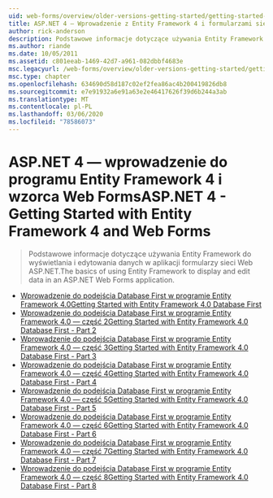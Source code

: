 ```yaml
---
uid: web-forms/overview/older-versions-getting-started/getting-started-with-ef/index
title: ASP.NET 4 — Wprowadzenie z Entity Framework 4 i formularzami sieci Web | Microsoft Docs
author: rick-anderson
description: Podstawowe informacje dotyczące używania Entity Framework do wyświetlania i edytowania danych w aplikacji formularzy sieci Web ASP.NET.
ms.author: riande
ms.date: 10/05/2011
ms.assetid: c801eeab-1469-42d7-a961-082dbbf4683e
msc.legacyurl: /web-forms/overview/older-versions-getting-started/getting-started-with-ef
msc.type: chapter
ms.openlocfilehash: 634690d58d187c02ef2fea86ac4b200419826db8
ms.sourcegitcommit: e7e91932a6e91a63e2e46417626f39d6b244a3ab
ms.translationtype: MT
ms.contentlocale: pl-PL
ms.lasthandoff: 03/06/2020
ms.locfileid: "78586073"
---
```

# <a name="aspnet-4---getting-started-with-entity-framework-4-and-web-forms"></a><span data-ttu-id="b0156-103">ASP.NET 4 — wprowadzenie do programu Entity Framework 4 i wzorca Web Forms</span><span class="sxs-lookup"><span data-stu-id="b0156-103">ASP.NET 4 - Getting Started with Entity Framework 4 and Web Forms</span></span>

> <span data-ttu-id="b0156-104">Podstawowe informacje dotyczące używania Entity Framework do wyświetlania i edytowania danych w aplikacji formularzy sieci Web ASP.NET.</span><span class="sxs-lookup"><span data-stu-id="b0156-104">The basics of using Entity Framework to display and edit data in an ASP.NET Web Forms application.</span></span>

- [<span data-ttu-id="b0156-105">Wprowadzenie do podejścia Database First w programie Entity Framework 4.0</span><span class="sxs-lookup"><span data-stu-id="b0156-105">Getting Started with Entity Framework 4.0 Database First</span></span>](the-entity-framework-and-aspnet-getting-started-part-1.md)
- [<span data-ttu-id="b0156-106">Wprowadzenie do podejścia Database First w programie Entity Framework 4.0 — część 2</span><span class="sxs-lookup"><span data-stu-id="b0156-106">Getting Started with Entity Framework 4.0 Database First - Part 2</span></span>](the-entity-framework-and-aspnet-getting-started-part-2.md)
- [<span data-ttu-id="b0156-107">Wprowadzenie do podejścia Database First w programie Entity Framework 4.0 — część 3</span><span class="sxs-lookup"><span data-stu-id="b0156-107">Getting Started with Entity Framework 4.0 Database First - Part 3</span></span>](the-entity-framework-and-aspnet-getting-started-part-3.md)
- [<span data-ttu-id="b0156-108">Wprowadzenie do podejścia Database First w programie Entity Framework 4.0 — część 4</span><span class="sxs-lookup"><span data-stu-id="b0156-108">Getting Started with Entity Framework 4.0 Database First - Part 4</span></span>](the-entity-framework-and-aspnet-getting-started-part-4.md)
- [<span data-ttu-id="b0156-109">Wprowadzenie do podejścia Database First w programie Entity Framework 4.0 — część 5</span><span class="sxs-lookup"><span data-stu-id="b0156-109">Getting Started with Entity Framework 4.0 Database First - Part 5</span></span>](the-entity-framework-and-aspnet-getting-started-part-5.md)
- [<span data-ttu-id="b0156-110">Wprowadzenie do podejścia Database First w programie Entity Framework 4.0 — część 6</span><span class="sxs-lookup"><span data-stu-id="b0156-110">Getting Started with Entity Framework 4.0 Database First - Part 6</span></span>](the-entity-framework-and-aspnet-getting-started-part-6.md)
- [<span data-ttu-id="b0156-111">Wprowadzenie do podejścia Database First w programie Entity Framework 4.0 — część 7</span><span class="sxs-lookup"><span data-stu-id="b0156-111">Getting Started with Entity Framework 4.0 Database First - Part 7</span></span>](the-entity-framework-and-aspnet-getting-started-part-7.md)
- [<span data-ttu-id="b0156-112">Wprowadzenie do podejścia Database First w programie Entity Framework 4.0 — część 8</span><span class="sxs-lookup"><span data-stu-id="b0156-112">Getting Started with Entity Framework 4.0 Database First - Part 8</span></span>](the-entity-framework-and-aspnet-getting-started-part-8.md)
